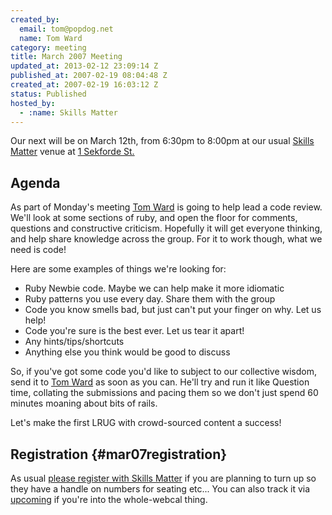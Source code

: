 ```yaml
--- 
created_by: 
  email: tom@popdog.net
  name: Tom Ward
category: meeting
title: March 2007 Meeting
updated_at: 2013-02-12 23:09:14 Z
published_at: 2007-02-19 08:04:48 Z
created_at: 2007-02-19 16:03:12 Z
status: Published
hosted_by:
  - :name: Skills Matter
---
```


Our next will be on March 12th, from 6:30pm to 8:00pm at our usual [Skills Matter](http://www.skillsmatter.com/) venue at [1 Sekforde St.](http://maps.google.co.uk/maps?f=q&hl=en&q=EC1R+0BE&layer=&ie=UTF8&z=16&om=1&iwloc=addr)

## Agenda

As part of Monday's meeting [Tom Ward](mailto:tom@popdog.net) is going to help lead a code review. We'll look at some sections of ruby, and open the floor for comments, questions and constructive criticism.  Hopefully it will get everyone thinking, and help share knowledge across the group.  For it to work though, what we need is code!

Here are some examples of things we're looking for:

* Ruby Newbie code.  Maybe we can help make it more idiomatic
* Ruby patterns you use every day.  Share them with the group
* Code you know smells bad, but just can't put your finger on why.  Let us help!
* Code you're sure is the best ever.  Let us tear it apart!
* Any hints/tips/shortcuts
* Anything else you think would be good to discuss

So, if you've got some code you'd like to subject to our collective wisdom, send it to [Tom Ward](mailto:tom@popdog.net) as soon as you can.  He'll try and run it like Question time, collating the submissions and pacing them so we don't just spend 60 minutes moaning about bits of rails.

Let's make the first LRUG with crowd-sourced content a success!

## Registration {#mar07registration}

As usual [please register with Skills Matter](http://skillsmatter.com/lrug) if you are planning to turn up so they have a handle on numbers for seating etc...  You can also track it via [upcoming](http://upcoming.org/event/160473) if you're into the whole-webcal thing.
